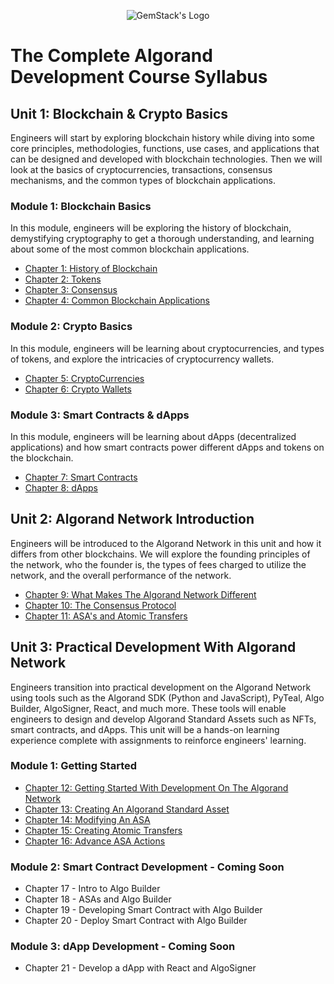 <p align="center">
  <img
  src="https://camo.githubusercontent.com/e4ac909b3da508a9e5f8f5276359dd0d8a484a30dc58daf2b29755d87aa09b57/68747470733a2f2f67656d737461636b2e696f2f7374617469632f31626135356364376237663639393165633965646262386331343332323533342f30656261302f6c6f676f5f7072696d6172795f737461636b65642e61766966"
  alt="GemStack's Logo"
  />
</p>

# The Complete Algorand Development Course Syllabus

## Unit 1: Blockchain & Crypto Basics

Engineers will start by exploring blockchain history while diving into some core principles, methodologies, functions, use cases, and applications that can be designed and developed with blockchain technologies. Then we will look at the basics of cryptocurrencies, transactions, consensus mechanisms, and the common types of blockchain applications.

### Module 1: Blockchain Basics

In this module, engineers will be exploring the history of blockchain, demystifying cryptography to get a thorough understanding, and learning about some of the most common blockchain applications.

* [Chapter 1: History of Blockchain](./ch-1-history-of-blockchain.md)
* [Chapter 2: Tokens](./ch-2-tokens.md)
* [Chapter 3: Consensus](./ch-3-consensus.md)
* [Chapter 4: Common Blockchain Applications](./ch-4-common-blockchain-applications.md)

### Module 2: Crypto Basics

In this module, engineers will be learning about cryptocurrencies, and types of tokens, and explore the intricacies of cryptocurrency wallets.

* [Chapter 5: CryptoCurrencies](./ch-5-cryptocurrency.md)
* [Chapter 6: Crypto Wallets](./ch-6-crypto-wallets.md)

### Module 3: Smart Contracts & dApps

In this module, engineers will be learning about dApps (decentralized applications) and how smart contracts power different dApps and tokens on the blockchain.

* [Chapter 7: Smart Contracts](./ch-7-smart-contracts.md)
* [Chapter 8: dApps](./ch-8-dapps.md)

## Unit 2: Algorand Network Introduction

Engineers will be introduced to the Algorand Network in this unit and how it differs from other blockchains. We will explore the founding principles of the network, who the founder is, the types of fees charged to utilize the network, and the overall performance of the network.

* [Chapter 9: What Makes The Algorand Network Different](./ch-1-what-makes-algorand-different.md)
* [Chapter 10: The Consensus Protocol](./ch-2-consensus-protocol.md)
* [Chapter 11: ASA's and Atomic Transfers](./ch-3-asas-and-atomic-transfers.md)

## Unit 3: Practical Development With Algorand Network

Engineers transition into practical development on the Algorand Network using tools such as the Algorand SDK (Python and JavaScript), PyTeal, Algo Builder, AlgoSigner, React, and much more. These tools will enable engineers to design and develop Algorand Standard Assets such as NFTs, smart contracts, and dApps. This unit will be a hands-on learning experience complete with assignments to reinforce engineers' learning.

### Module 1: Getting Started

* [Chapter 12: Getting Started With Development On The Algorand Network](./ch-12-getting-started-with-development-on-the-algorand-network/README.md)
* [Chapter 13: Creating An Algorand Standard Asset](./ch-13-creating-an-algorand-standard-asset/README.md)
* [Chapter 14: Modifying An ASA](./ch-14-modifying-an-asa/README.md)
* [Chapter 15: Creating Atomic Transfers](./ch-15-creating-atomic-transfers/README.md)
* [Chapter 16: Advance ASA Actions](./ch-16-advance-asa-transactions/README.md)

### Module 2: Smart Contract Development - Coming Soon

* Chapter 17 - Intro to Algo Builder
* Chapter 18 - ASAs and Algo Builder
* Chapter 19 - Developing Smart Contract with Algo Builder
* Chapter 20 - Deploy Smart Contract with Algo Builder

### Module 3: dApp Development - Coming Soon

* Chapter 21 - Develop a dApp with React and AlgoSigner